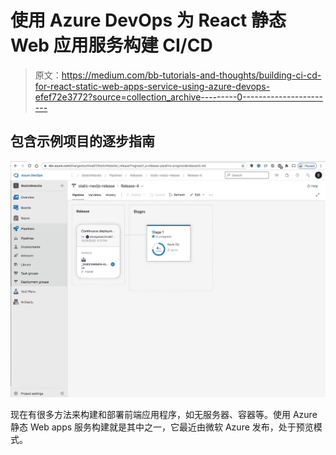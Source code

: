# 使用 Azure DevOps 为 React 静态 Web 应用服务构建 CI/CD

> 原文：<https://medium.com/bb-tutorials-and-thoughts/building-ci-cd-for-react-static-web-apps-service-using-azure-devops-efef72e3772?source=collection_archive---------0----------------------->

## 包含示例项目的逐步指南

![](img/1e75bbcaad42b445274b50e3b2997eb1.png)

现在有很多方法来构建和部署前端应用程序，如无服务器、容器等。使用 Azure 静态 Web apps 服务构建就是其中之一，它最近由微软 Azure 发布，处于预览模式。